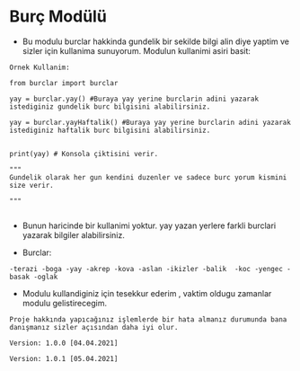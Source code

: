 # Burç Modülü


- Bu modulu burclar hakkinda gundelik bir sekilde bilgi alin diye yaptim ve sizler için kullanima sunuyorum.
Modulun kullanimi asiri basit:


```
Ornek Kullanim:

from burclar import burclar

yay = burclar.yay() #Buraya yay yerine burclarin adini yazarak istediginiz gundelik burc bilgisini alabilirsiniz.

yay = burclar.yayHaftalik() #Buraya yay yerine burclarin adini yazarak istediginiz haftalik burc bilgisini alabilirsiniz.


print(yay) # Konsola çiktisini verir.

"""
Gundelik olarak her gun kendini duzenler ve sadece burc yorum kismini size verir.

"""


```
- Bunun haricinde bir kullanimi yoktur. yay yazan yerlere farkli burclari yazarak bilgiler alabilirsiniz.

- Burclar:

`-terazi
-boga
-yay
-akrep
-kova
-aslan
-ikizler
-balik 
-koc
-yengec
-basak
-oglak`

- Modulu kullandiginiz için tesekkur ederim , vaktim oldugu zamanlar modulu gelistirecegim.

`Proje hakkında yapıcağınız işlemlerde bir hata almanız durumunda bana danışmanız sizler açısından daha iyi olur.`

```
Version: 1.0.0 [04.04.2021]

Version: 1.0.1 [05.04.2021]
```


